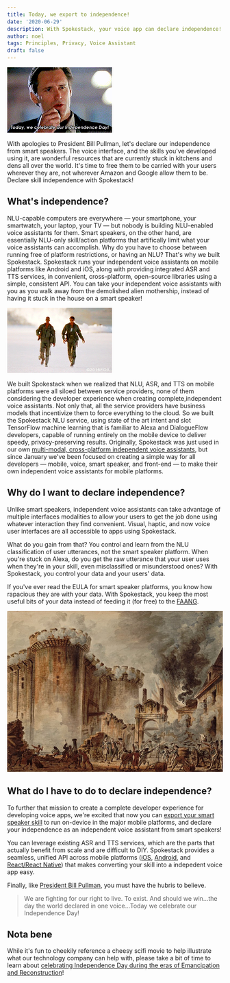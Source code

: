 ```yaml
---
title: Today, we export to independence!
date: '2020-06-29'
description: With Spokestack, your voice app can declare independence!
author: noel
tags: Principles, Privacy, Voice Assistant
draft: false
---
```


![Today we celebrate our Independence Day!](./independence.gif)

With apologies to President Bill Pullman, let's declare our independence from smart speakers. The voice interface, and the skills you've developed using it, are wonderful resources that are currently stuck in kitchens and dens all over the world. It's time to free them to be carried with your users wherever they are, not wherever Amazon and Google allow them to be. Declare skill independence with Spokestack!

## What's independence?

NLU-capable computers are everywhere — your smartphone, your smartwatch, your laptop, your TV — but nobody is building NLU-enabled voice assistants for them. Smart speakers, on the other hand, are essentially NLU-only skill/action platforms that artifically limit what your voice assistants can accomplish. Why do you have to choose between running free of platform restrictions, or having an NLU? That's why we built Spokestack. Spokestack runs your independent voice assistants on mobile platforms like Android and iOS, along with providing integrated ASR and TTS services, in convenient, cross-platform, open-source libraries using a simple, consistent API. You can take your independent voice assistants with you as you walk away from the demolished alien mothership, instead of having it stuck in the house on a smart speaker!

![Will Smith walks away from smoke](./will_smith.gif)

We built Spokestack when we realized that NLU, ASR, and TTS on mobile platforms were all siloed between service providers, none of them considering the developer experience when creating complete,independent voice assistants. Not only that, all the service providers have business models that incentivize them to force everything to the cloud. So we built the Spokestack NLU service, using state of the art intent and slot TensorFlow machine learning that is familiar to Alexa and DialogueFlow developers, capable of running entirely on the mobile device to deliver speedy, privacy-preserving results. Originally, Spokestack was just used in our own [multi-modal, cross-platform independent voice assistants](https://thebartender.io/), but since January we've been focused on creating a simple way for all developers — mobile, voice, smart speaker, and front-end — to make their own independent voice assistants for mobile platforms.

## Why do I want to declare independence?

Unlike smart speakers, independent voice assistants can take advantage of multiple interfaces modalities to allow your users to get the job done using whatever interaction they find convenient. Visual, haptic, and now voice user interfaces are all accessible to apps using Spokestack.

What do you gain from that? You control and learn from the NLU classification of user utterances, not the smart speaker platform. When you're stuck on Alexa, do you get the raw utterance that your user uses when they're in your skill, even misclassified or misunderstood ones? With Spokestack, you control your data and your users' data.

If you've ever read the EULA for smart speaker platforms, you know how rapacious they are with your data. With Spokestack, you keep the most useful bits of your data instead of feeding it (for free) to the [FAANG](https://en.wikipedia.org/wiki/Big_Tech).

![Storming the Bastille](./bastille.jpg)

## What do I have to do to declare independence?

To further that mission to create a complete developer experience for developing voice apps, we're excited that now you can [export your smart speaker skill](/docs/Concepts/export) to run on-device in the major mobile platforms, and declare your independence as an independent voice assistant from smart speakers!

You can leverage existing ASR and TTS services, which are the parts that actually benefit from scale and are difficult to DIY. Spokestack provides a seamless, unified API across mobile platforms ([iOS](/docs/iOS), [Android](/docs/Android), and [React/React Native](/docs/React%20Native)) that makes converting your skill into a indepedent voice app easy.

Finally, like [President Bill Pullman](https://www.imdb.com/title/tt0116629/characters/nm0000597), you must have the hubris to believe.

> We are fighting for our right to live. To exist. And should we win...the day the world declared in one voice...Today we celebrate our Independence Day!

## Nota bene

While it's fun to cheekily reference a cheesy scifi movie to help illustrate what our technology company can help with, please take a bit of time to learn about [celebrating Independence Day during the eras of Emancipation and Reconstruction](https://www.theatlantic.com/ideas/archive/2018/07/fourth-of-july-black-holiday/564320/)!
